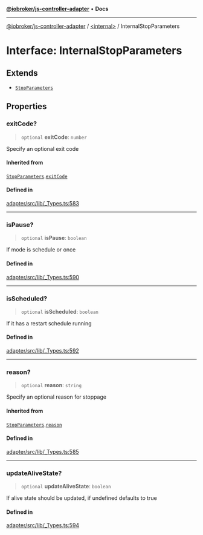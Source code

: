 [**@iobroker/js-controller-adapter**](../../README.md) • **Docs**

***

[@iobroker/js-controller-adapter](../../globals.md) / [\<internal\>](../README.md) / InternalStopParameters

# Interface: InternalStopParameters

## Extends

- [`StopParameters`](StopParameters.md)

## Properties

### exitCode?

> `optional` **exitCode**: `number`

Specify an optional exit code

#### Inherited from

[`StopParameters`](StopParameters.md).[`exitCode`](StopParameters.md#exitcode)

#### Defined in

[adapter/src/lib/\_Types.ts:583](https://github.com/ioBroker/ioBroker.js-controller/blob/93db56665248b4cd78a78e2bab0647c80d6ccf9f/packages/adapter/src/lib/_Types.ts#L583)

***

### isPause?

> `optional` **isPause**: `boolean`

If mode is schedule or once

#### Defined in

[adapter/src/lib/\_Types.ts:590](https://github.com/ioBroker/ioBroker.js-controller/blob/93db56665248b4cd78a78e2bab0647c80d6ccf9f/packages/adapter/src/lib/_Types.ts#L590)

***

### isScheduled?

> `optional` **isScheduled**: `boolean`

If it has a restart schedule running

#### Defined in

[adapter/src/lib/\_Types.ts:592](https://github.com/ioBroker/ioBroker.js-controller/blob/93db56665248b4cd78a78e2bab0647c80d6ccf9f/packages/adapter/src/lib/_Types.ts#L592)

***

### reason?

> `optional` **reason**: `string`

Specify an optional reason for stoppage

#### Inherited from

[`StopParameters`](StopParameters.md).[`reason`](StopParameters.md#reason)

#### Defined in

[adapter/src/lib/\_Types.ts:585](https://github.com/ioBroker/ioBroker.js-controller/blob/93db56665248b4cd78a78e2bab0647c80d6ccf9f/packages/adapter/src/lib/_Types.ts#L585)

***

### updateAliveState?

> `optional` **updateAliveState**: `boolean`

If alive state should be updated, if undefined defaults to true

#### Defined in

[adapter/src/lib/\_Types.ts:594](https://github.com/ioBroker/ioBroker.js-controller/blob/93db56665248b4cd78a78e2bab0647c80d6ccf9f/packages/adapter/src/lib/_Types.ts#L594)
